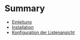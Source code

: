 # Summary

* [Einleitung](README.md)
* [Installation](installation.md)
* [Konfiguration der Listenansicht](konfiguration_der_listenansicht.md)

